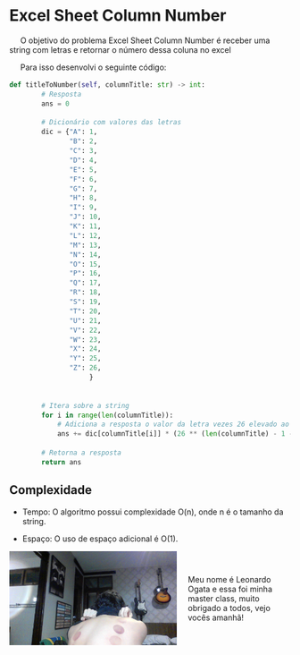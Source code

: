 # Excel Sheet Column Number

&nbsp;&nbsp;&nbsp;&nbsp; O objetivo do problema Excel Sheet Column Number é receber uma string com letras e retornar o número dessa coluna no excel

&nbsp;&nbsp;&nbsp;&nbsp; Para isso desenvolvi o seguinte código: 

```python
def titleToNumber(self, columnTitle: str) -> int:
        # Resposta
        ans = 0

        # Dicionário com valores das letras
        dic = {"A": 1,
               "B": 2,
               "C": 3,
               "D": 4,
               "E": 5,
               "F": 6,
               "G": 7,
               "H": 8,
               "I": 9,
               "J": 10,
               "K": 11,
               "L": 12,
               "M": 13,
               "N": 14,
               "O": 15,
               "P": 16,
               "Q": 17,
               "R": 18,
               "S": 19,
               "T": 20,
               "U": 21,
               "V": 22,
               "W": 23,
               "X": 24,
               "Y": 25,
               "Z": 26,
                    }

        
        # Itera sobre a string
        for i in range(len(columnTitle)):
            # Adiciona a resposta o valor da letra vezes 26 elevado ao tamanho da string -1 - o número da iteração
            ans += dic[columnTitle[i]] * (26 ** (len(columnTitle) - 1 - i))
        
        # Retorna a resposta
        return ans
```

## Complexidade
- Tempo: O algoritmo possui complexidade O(n), onde n é o tamanho da string.

- Espaço: O uso de espaço adicional é O(1).

<div style="display: flex; align-items: center; justify-content: center;">
    <img src="leoogata66.jpg" alt="leoogata" style="width: 300px; height: auto; margin-right: 20px;">
    <div>
        <p>Meu nome é Leonardo Ogata e essa foi minha master class, muito obrigado a todos, vejo vocês amanhã!</p>
    </div>
</div>
